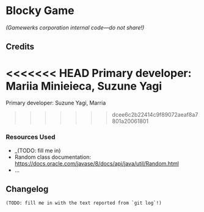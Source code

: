 # Blocky Game

_(Gamewerks corporation internal code—do not share!)_

## Credits

<<<<<<< HEAD
Primary developer: Mariia Minieieca, Suzune Yagi
=======
Primary developer: Suzune Yagi, Marria
>>>>>>> dcee6c2b22414c9f89072aeaf8a7801a20061801

### Resources Used

+ _(TODO: fill me in)
+ Random class documentation: https://docs.oracle.com/javase/8/docs/api/java/util/Random.html
+ ...

## Changelog

~~~console
(TODO: fill me in with the text reported from `git log`!)
~~~
